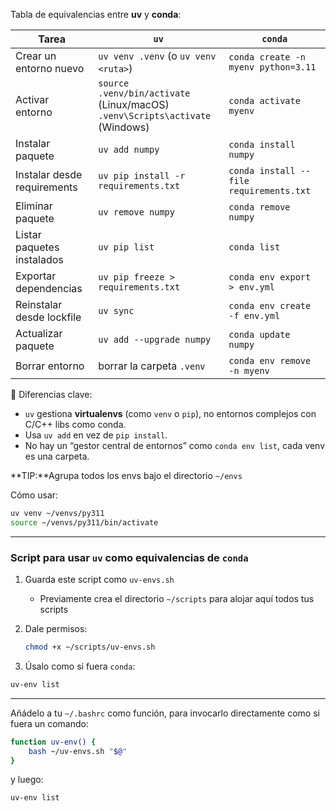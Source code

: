 Tabla de equivalencias entre **uv** y **conda**:

| Tarea                       | `uv`                                                                              | `conda`                                 |
| --------------------------- | --------------------------------------------------------------------------------- | --------------------------------------- |
| Crear un entorno nuevo      | `uv venv .venv` (o `uv venv <ruta>`)                                              | `conda create -n myenv python=3.11`     |
| Activar entorno             | `source .venv/bin/activate` (Linux/macOS) <br> `.venv\Scripts\activate` (Windows) | `conda activate myenv`                  |
| Instalar paquete            | `uv add numpy`                                                                    | `conda install numpy`                   |
| Instalar desde requirements | `uv pip install -r requirements.txt`                                              | `conda install --file requirements.txt` |
| Eliminar paquete            | `uv remove numpy`                                                                 | `conda remove numpy`                    |
| Listar paquetes instalados  | `uv pip list`                                                                     | `conda list`                            |
| Exportar dependencias       | `uv pip freeze > requirements.txt`                                                | `conda env export > env.yml`            |
| Reinstalar desde lockfile   | `uv sync`                                                                         | `conda env create -f env.yml`           |
| Actualizar paquete          | `uv add --upgrade numpy`                                                          | `conda update numpy`                    |
| Borrar entorno              | borrar la carpeta `.venv`                                                         | `conda env remove -n myenv`             |

🔑 Diferencias clave:

* `uv` gestiona **virtualenvs** (como `venv` o `pip`), no entornos complejos con C/C++ libs como conda.
* Usa `uv add` en vez de `pip install`.
* No hay un “gestor central de entornos” como `conda env list`, cada venv es una carpeta.

**TIP:**Agrupa todos los envs bajo el directorio `~/envs`

Cómo usar:
```bash
uv venv ~/venvs/py311
source ~/venvs/py311/bin/activate
```

---


### Script para usar `uv` como equivalencias de `conda`

1. Guarda este script como `uv-envs.sh`
    - Previamente crea el directorio `~/scripts` para alojar aquí todos tus scripts

2. Dale permisos:
   ```bash
   chmod +x ~/scripts/uv-envs.sh
   ```

3. Úsalo como si fuera `conda`:
```bash
uv-env list
```

---
Añádelo a tu `~/.bashrc` como función, para invocarlo directamente como si fuera un comando:

```bash
function uv-env() {
    bash ~/uv-envs.sh "$@"
}
```

y luego:

```bash
uv-env list
```
